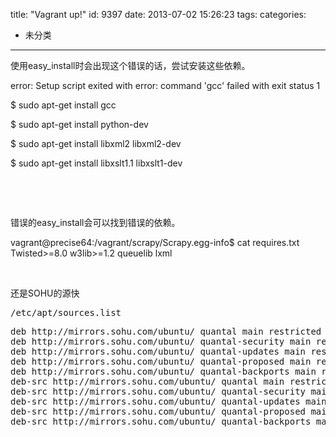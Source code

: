 title: "Vagrant up!"
id: 9397
date: 2013-07-02 15:26:23
tags: 
categories: 
- 未分类
---

使用easy_install时会出现这个错误的话，尝试安装这些依赖。

error: Setup script exited with error: command 'gcc' failed with exit status 1

$ sudo apt-get install gcc

$ sudo apt-get install python-dev

$ sudo apt-get install libxml2 libxml2-dev

$ sudo apt-get install libxslt1.1 libxslt1-dev

&nbsp;

&nbsp;

错误的easy_install会可以找到错误的依赖。

vagrant@precise64:/vagrant/scrapy/Scrapy.egg-info$ cat requires.txt
Twisted&gt;=8.0
w3lib&gt;=1.2
queuelib
lxml

&nbsp;

还是SOHU的源快
<pre>/etc/apt/sources.list</pre>
<pre>deb http://mirrors.sohu.com/ubuntu/ quantal main restricted universe multiverse
deb http://mirrors.sohu.com/ubuntu/ quantal-security main restricted universe multiverse
deb http://mirrors.sohu.com/ubuntu/ quantal-updates main restricted universe multiverse
deb http://mirrors.sohu.com/ubuntu/ quantal-proposed main restricted universe multiverse
deb http://mirrors.sohu.com/ubuntu/ quantal-backports main restricted universe multiverse
deb-src http://mirrors.sohu.com/ubuntu/ quantal main restricted universe multiverse
deb-src http://mirrors.sohu.com/ubuntu/ quantal-security main restricted universe multiverse
deb-src http://mirrors.sohu.com/ubuntu/ quantal-updates main restricted universe multiverse
deb-src http://mirrors.sohu.com/ubuntu/ quantal-proposed main restricted universe multiverse
deb-src http://mirrors.sohu.com/ubuntu/ quantal-backports main restricted universe multiverse</pre>